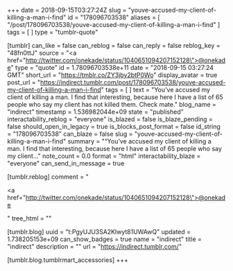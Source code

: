 +++
date = 2018-09-15T03:27:24Z
slug = "youve-accused-my-client-of-killing-a-man-i-find"
id = "178096703538"
aliases = [ "/post/178096703538/youve-accused-my-client-of-killing-a-man-i-find" ]
tags = [ ]
type = "tumblr-quote"

[tumblr]
can_like = false
can_reblog = false
can_reply = false
reblog_key = "48fn0ttJ"
source = "<a href=\"http://twitter.com/onekade/status/1040651094207152128\">@onekade</a>"
type = "quote"
id = 1.78096703538e+11
date = "2018-09-15 03:27:24 GMT"
short_url = "https://tmblr.co/ZY3jby2btP0Wo"
display_avatar = true
post_url = "https://indirect.tumblr.com/post/178096703538/youve-accused-my-client-of-killing-a-man-i-find"
tags = [ ]
text = "You&rsquo;ve accused my client of killing a man. I find that interesting, because here I have a list of 65 people who say my client has not killed them. Check mate."
blog_name = "indirect"
timestamp = 1.536982044e+09
state = "published"
interactability_reblog = "everyone"
is_blazed = false
is_blaze_pending = false
should_open_in_legacy = true
is_blocks_post_format = false
id_string = "178096703538"
can_blaze = false
slug = "youve-accused-my-client-of-killing-a-man-i-find"
summary = "“You’ve accused my client of killing a man. I find that interesting, because here I have a list of 65 people who say my client..."
note_count = 0.0
format = "html"
interactability_blaze = "everyone"
can_send_in_message = true

[tumblr.reblog]
comment = "<p><a href=\"http://twitter.com/onekade/status/1040651094207152128\">@onekade</a></p>"
tree_html = ""

[tumblr.blog]
uuid = "t:PgyUJU3SA2Klwyt81UWAwQ"
updated = 1.738205153e+09
can_show_badges = true
name = "indirect"
title = "indirect"
description = ""
url = "https://indirect.tumblr.com/"

[tumblr.blog.tumblrmart_accessories]
+++
